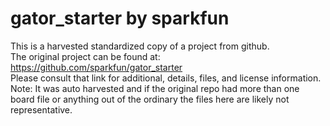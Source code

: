 
# gator_starter by sparkfun  
This is a harvested standardized copy of a project from github.  
The original project can be found at:  
https://github.com/sparkfun/gator_starter  
Please consult that link for additional, details, files, and license information.  
Note: It was auto harvested and if the original repo had more than one board file or anything out of the ordinary the files here are likely not representative.  
    